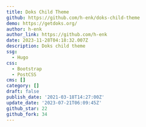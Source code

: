 ```yaml
---
title: Doks Child Theme
github: https://github.com/h-enk/doks-child-theme
demo: https://getdoks.org/
author: h-enk
author_link: https://github.com/h-enk
date: 2023-11-28T04:18:32.007Z
description: Doks child theme
ssg:
  - Hugo
css:
  - Bootstrap
  - PostCSS
cms: []
category: []
draft: false
publish_date: '2021-03-18T14:27:00Z'
update_date: '2023-07-21T06:09:45Z'
github_star: 22
github_fork: 34
---
```


